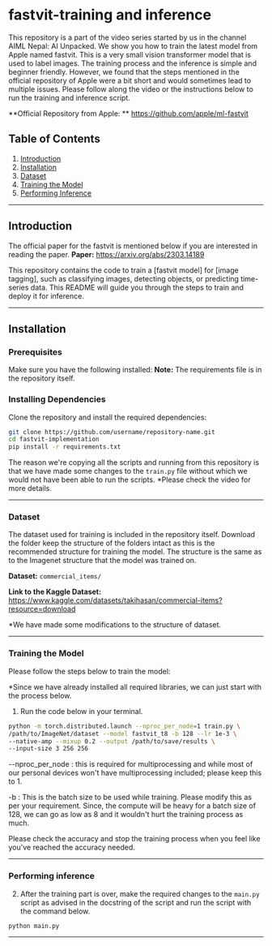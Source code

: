 # fastvit-training and inference

This repository is a part of the video series started by us in the channel AIML Nepal: AI Unpacked. 
We show you how to train the latest model from Apple named fastvit. This is a very small vision transformer model that is used to label images. The training process and the inference is simple and beginner friendly. 
However, we found that the steps mentioned in the official repository of Apple were a bit short and would sometimes lead to multiple issues. Please follow along the video or the instructions below to run the training and inference script. 

**Official Repository from Apple: ** https://github.com/apple/ml-fastvit


## Table of Contents

1. [Introduction](#introduction)
2. [Installation](#installation)
3. [Dataset](#dataset)
4. [Training the Model](#training-the-model)
5. [Performing Inference](#performing-inference)

---

## Introduction

The official paper for the fastvit is mentioned below if you are interested in reading the paper. 
**Paper:** https://arxiv.org/abs/2303.14189

This repository contains the code to train a [fastvit model] for [image tagging], such as classifying images, detecting objects, or predicting time-series data. 
This README will guide you through the steps to train and deploy it for inference.

---

## Installation

### Prerequisites

Make sure you have the following installed:
**Note:** The requirements file is in the repository itself. 

### Installing Dependencies

Clone the repository and install the required dependencies:

```bash
git clone https://github.com/username/repository-name.git
cd fastvit-implementation
pip install -r requirements.txt
```
The reason we're copying all the scripts and running from this repository is that we have made some changes to the `train.py` file without which we would not have been able to run the scripts. 
*Please check the video for more details. 

---

### Dataset
The dataset used for training is included in the repository itself. 
Download the folder keep the structure of the folders intact as this is the recommended structure for training the model. 
The structure is the same as to the Imagenet structure that the model was trained on.

**Dataset:** `commercial_items/`

**Link to the Kaggle Dataset:** https://www.kaggle.com/datasets/takihasan/commercial-items?resource=download

*We have made some modifications to the structure of dataset. 

---


### Training the Model
Please follow the steps below to train the model:


*Since we have already installed all required libraries, we can just start with the process below. 

1. Run the code below in your terminal.
   
```bash
python -m torch.distributed.launch --nproc_per_node=1 train.py \
/path/to/ImageNet/dataset --model fastvit_t8 -b 128 --lr 1e-3 \
--native-amp --mixup 0.2 --output /path/to/save/results \
--input-size 3 256 256
```
--nproc_per_node : this is required for multiprocessing and while most of our personal devices won't have multiprocessing included; please keep this to 1.

-b : This is the batch size to be used while training. Please modify this as per your requirement. Since, the compute will be heavy for a batch size of 128, we can go as low as 8 and it wouldn't hurt the training process as much. 

Please check the accuracy and stop the training process when you feel like you've reached the accuracy needed. 

---

### Performing inference

2. After the training part is over, make the required changes to the `main.py` script as advised in the docstring of the script and run the script with the command below. 

```bash
python main.py
```

---


